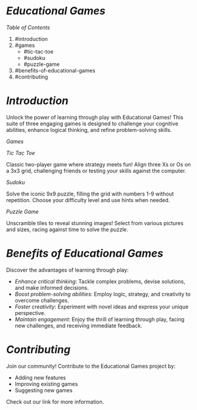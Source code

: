 
# *Educational Games*

*Table of Contents*

1. #introduction
2. #games
    - #tic-tac-toe
    - #sudoku
    - #puzzle-game
3. #benefits-of-educational-games
4. #contributing

# *Introduction*

Unlock the power of learning through play with Educational Games! This suite of three engaging games is designed to challenge your cognitive abilities, enhance logical thinking, and refine problem-solving skills.

*Games*

*Tic Tac Toe*

Classic two-player game where strategy meets fun! Align three Xs or Os on a 3x3 grid, challenging friends or testing your skills against the computer.

*Sudoku*

Solve the iconic 9x9 puzzle, filling the grid with numbers 1-9 without repetition. Choose your difficulty level and use hints when needed.

*Puzzle Game*

Unscramble tiles to reveal stunning images! Select from various pictures and sizes, racing against time to solve the puzzle.

# *Benefits of Educational Games*

Discover the advantages of learning through play:

- *Enhance critical thinking*: Tackle complex problems, devise solutions, and make informed decisions.
- *Boost problem-solving abilities*: Employ logic, strategy, and creativity to overcome challenges.
- *Foster creativity*: Experiment with novel ideas and express your unique perspective.
- *Maintain engagement*: Enjoy the thrill of learning through play, facing new challenges, and receiving immediate feedback.

# *Contributing*

Join our community! Contribute to the Educational Games project by:

- Adding new features
- Improving existing games
- Suggesting new games

Check out our link for more information.
